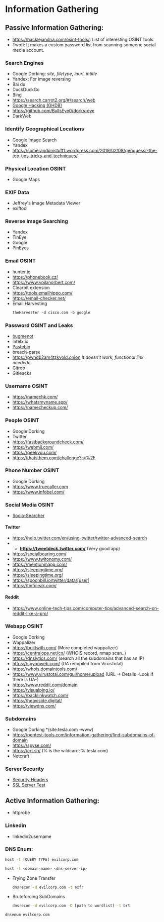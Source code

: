 # Information Gathering

## **Passive Information Gathering:**
- https://hacklejandria.com/osint-tools/: List of interesting OSINT tools.
- Twofi: It makes a custom password list from scanning someone social media account.
### Search Engines

- Google Dorking: *site*, *filetype*, *inurl*, *intitle*
- Yandex: For image reversing
- Bai du
- DuckDuckGo
- Bing
- https://search.carrot2.org/#/search/web
- [Google Hacking (GHDB)](https://www.exploit-db.com/google-hacking-database)
- https://github.com/BullsEye0/dorks-eye
- DarkWeb

### Identify Geographical Locations
- Google Image Search
- Yandex
- https://somerandomstuff1.wordpress.com/2019/02/08/geoguessr-the-top-tips-tricks-and-techniques/

### Physical Location OSINT
- Google Maps

### EXIF Data
- Jeffrey's Image Metadata Viewer
- exiftool

### Reverse Image Searching
- Yandex
- TinEye
- Google
- PinEyes

### Email OSINT
- hunter.io
- https://phonebook.cz/
- https://www.voilanorbert.com/
- Clearbit extension
- https://tools.emailhippo.com/
- https://email-checker.net/
-  Email Harvesting
	```sql
	theHarvester -d cisco.com -b google
	```
### Password OSINT and Leaks
- [bugmenot](http://bugmenot.com)
- intelx.io
- [Pastebin](https://pastebin.ga/)
- breach-parse
- https://pwndb2am4tzkvold.onion *It doesn't work, functional link needede*
- Gitrob
- Gitleacks

### Username OSINT
- https://namechk.com/
- https://whatsmyname.app/
- https://namecheckup.com/

### People OSINT
- Google Dorking
- Twitter
- https://fastbackgroundcheck.com/
- https://webmii.com/
- https://peekyou.com/
- https://thatsthem.com/challenge?r=%2F

### Phone Number OSINT
- Google Dorking
- https://www.truecaller.com
- https://www.infobel.com/

### Social Media OSINT
- [Socia-Searcher](https://www.social-searcher.com)


#### Twitter
- https://help.twitter.com/en/using-twitter/twitter-advanced-search
- - **https://tweetdeck.twitter.com/** (Very good app)
- https://socialbearing.com/
- https://www.twitonomy.com/
- https://mentionmapp.com/
- https://sleepingtime.org/
- https://sleepingtime.org/
- https://spoonbill.io/twitter/data/[user]
- https://tinfoleak.com/

#### Reddit
- https://www.online-tech-tips.com/computer-tips/advanced-search-on-reddit-like-a-pro/

### Webapp OSINT
- Google Dorking
- Wappalizer
- https://builtwith.com/ (More completed wappalizer)
- https://centralops.net/co/ (WHOIS record, nmap scan..)
- https://dnslytics.com/ (search all the subdomains that has an IP)
- https://spyonweb.com/ (UA recopiled from VirusTotal)
- https://whois.domaintools.com/
- https://www.virustotal.com/gui/home/upload (URL -> Details -Look if there is UA-)
- https://www.reddit.com/domain
- https://visualping.io/
- https://backlinkwatch.com/
- https://heaviside.digital/
- https://viewdns.com/

### Subdomains
- Google Dorking *(site:tesla.com -www)
- https://pentest-tools.com/information-gathering/find-subdomains-of-domain
- https://spyse.com/
- https://crt.sh/ (% is the wildcard; %.tesla.com)
- Netcraft


### Server Security

- [Security Headers](https://securityheaders.com/)
- [SSL Server Test](https://www.ssllabs.com/ssltest/)


## **Active Information Gathering:**
- httprobe
### Linkedin
- linkedin2username


### **DNS Enum:**
```bash
host -t [QUERY TYPE] evilcorp.com
```

```bash
host -l <domain-name> <dns-server-ip>
```
- Trying Zone Transfer
	```bash
	dnsrecon -d evilcorp.com -t axfr
	```
- Bruteforcing SubDomains
	```bash
	dnsrecon -d evilcorp.com -D [path to wordlist] -t brt
	```
```bash
dnsenum evilcorp.com
```
	
